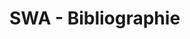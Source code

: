 # SWA - Bibliographie



<script>

import SWABibliographie from "./swa-bibliographie.js";

(async () => {
  var bibliography = new SWABibliographie(
    `https://lively-kernel.org/lively4/lively4-core/demos/bibliographie/input.html`,
    `https://lively-kernel.org/lively4/lively4-core/demos/bibliographie/output.bib`,
    `https://lively-kernel.org/lively4/lively4-core/demos/bibliographie/hirschfeld.bib`);

  async function myCompare() {
    await bibliography.bibtoJSON()
    bibliography.compare()
    function printBibliography(entries) {
      return entries.sortBy(ea => ea.citationKey).map(ea => ea.citationKey).join("\n")
    }
    
    preview.innerHTML = `<table>
      <tr><th>swa:` + bibliography.onlyInA.length 
        + "</th><th>academic:"  + bibliography.onlyInB.length 
        + `</th><th>both:` + bibliography.inAandB.length + `</th></tr>` 
        + `<tr>`
        + `<td style="vertical-align: top">`  + printBibliography(bibliography.onlyInA) + `</td>`
        + `<td style="vertical-align: top">` + printBibliography(bibliography.onlyInB) + `</td>`
        + `<td  style="vertical-align: top">` + printBibliography(bibliography.inAandB) + "</td></tr></table>"
    //lively.openInspector(bibliography)
  }
  
  var preview = <div id="preview" style="white-space: pre;"></div>
  var pane = <div>    
      <button click={async () => {
        await bibliography.export() 
        lively.openBrowser(bibliography.exportURL)
        }}>export</button>
      <button click={async () => {
        myCompare()
        
        }}>compare</button>
      {preview}
    </div>
  
  preview.innerHTML = (await bibliography.import()).join("")
  myCompare()  
  return pane
})()
</script>